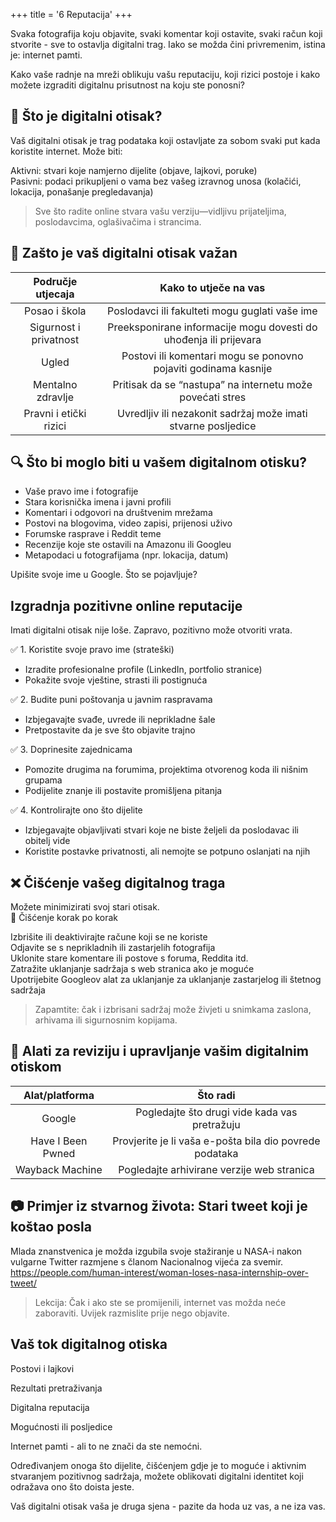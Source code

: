+++
title = '6  Reputacija'
+++

Svaka fotografija koju objavite, svaki komentar koji ostavite, svaki račun koji stvorite - sve to ostavlja digitalni trag.
Iako se možda čini privremenim, istina je: internet pamti.

Kako vaše radnje na mreži oblikuju vašu reputaciju, koji rizici postoje i kako možete izgraditi digitalnu prisutnost na koju ste ponosni?


## 👣 Što je digitalni otisak?

Vaš digitalni otisak je trag podataka koji ostavljate za sobom svaki put kada koristite internet. Može biti:

Aktivni: stvari koje namjerno dijelite (objave, lajkovi, poruke)  
Pasivni: podaci prikupljeni o vama bez vašeg izravnog unosa (kolačići, lokacija, ponašanje pregledavanja)  

>
> Sve što radite online stvara vašu verziju—vidljivu prijateljima, poslodavcima, oglašivačima i strancima.
>

## 🧠 Zašto je vaš digitalni otisak važan

| **Područje utjecaja** | **Kako to utječe na vas** |
| :-: | :-: |
| Posao i škola | Poslodavci ili fakulteti mogu guglati vaše ime |
| Sigurnost i privatnost | Preeksponirane informacije mogu dovesti do uhođenja ili prijevara |
| Ugled | Postovi ili komentari mogu se ponovno pojaviti godinama kasnije |
| Mentalno zdravlje | Pritisak da se “nastupa” na internetu može povećati stres |
| Pravni i etički rizici | Uvredljiv ili nezakonit sadržaj može imati stvarne posljedice |

## 🔍 Što bi moglo biti u vašem digitalnom otisku?

- Vaše pravo ime i fotografije
- Stara korisnička imena i javni profili
- Komentari i odgovori na društvenim mrežama
- Postovi na blogovima, video zapisi, prijenosi uživo
- Forumske rasprave i Reddit teme
- Recenzije koje ste ostavili na Amazonu ili Googleu
- Metapodaci u fotografijama (npr. lokacija, datum)

Upišite svoje ime u Google. Što se pojavljuje?

## Izgradnja pozitivne online reputacije

Imati digitalni otisak nije loše. Zapravo, pozitivno može otvoriti vrata.

✅ 1. Koristite svoje pravo ime (strateški)

- Izradite profesionalne profile (LinkedIn, portfolio stranice)
- Pokažite svoje vještine, strasti ili postignuća


✅ 2. Budite puni poštovanja u javnim raspravama

- Izbjegavajte svađe, uvrede ili neprikladne šale
- Pretpostavite da je sve što objavite trajno

✅ 3. Doprinesite zajednicama

- Pomozite drugima na forumima, projektima otvorenog koda ili nišnim grupama
- Podijelite znanje ili postavite promišljena pitanja

✅ 4. Kontrolirajte ono što dijelite

- Izbjegavajte objavljivati stvari koje ne biste željeli da poslodavac ili obitelj vide
- Koristite postavke privatnosti, ali nemojte se potpuno oslanjati na njih

## ❌ Čišćenje vašeg digitalnog traga

Možete minimizirati svoj stari otisak.  
🧹 Čišćenje korak po korak

Izbrišite ili deaktivirajte račune koji se ne koriste  
Odjavite se s neprikladnih ili zastarjelih fotografija  
Uklonite stare komentare ili postove s foruma, Reddita itd.  
Zatražite uklanjanje sadržaja s web stranica ako je moguće  
Upotrijebite Googleov alat za uklanjanje za uklanjanje zastarjelog ili štetnog sadržaja  

>
> Zapamtite: čak i izbrisani sadržaj može živjeti u snimkama zaslona, arhivama ili sigurnosnim kopijama.
>


## 🧰 Alati za reviziju i upravljanje vašim digitalnim otiskom

| **Alat/platforma** | **Što radi** |
| :-: | :-: |
| Google | Pogledajte što drugi vide kada vas pretražuju |
| Have I Been Pwned | Provjerite je li vaša e-pošta bila dio povrede podataka |
| Wayback Machine | Pogledajte arhivirane verzije web stranica |

## 📷 Primjer iz stvarnog života: Stari tweet koji je koštao posla

Mlada znanstvenica je možda izgubila svoje stažiranje u NASA-i nakon vulgarne Twitter razmjene s članom Nacionalnog vijeća za svemir.  
<a href="https://people.com/human-interest/woman-loses-nasa-internship-over-tweet/">https://people.com/human-interest/woman-loses-nasa-internship-over-tweet/</a>


>
> Lekcija: Čak i ako ste se promijenili, internet vas možda neće zaboraviti. Uvijek razmislite prije nego objavite.
>

## Vaš tok digitalnog otiska

<div>
    <link rel="stylesheet" href="/flow.css">
    <div class="tdiv">
        <p class='tp'>Postovi i lajkovi
        <p class='tp'>Rezultati pretraživanja
        <p class='tp'>Digitalna reputacija
        <p class='tp'>Mogućnosti ili posljedice
    </div>
</div>


Internet pamti - ali to ne znači da ste nemoćni.

Određivanjem onoga što dijelite, čišćenjem gdje je to moguće i aktivnim stvaranjem pozitivnog sadržaja, možete oblikovati digitalni identitet koji odražava ono što doista jeste.

Vaš digitalni otisak vaša je druga sjena - pazite da hoda uz vas, a ne iza vas.
